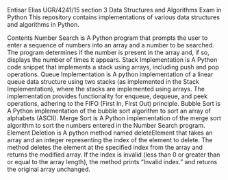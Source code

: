 Entisar Elias 
UGR/4241/15 
section 3
Data Structures and Algorithms Exam in Python
This repository contains implementations of various data structures and algorithms in Python.

Contents
Number Search is A Python program that prompts the user to enter a sequence of numbers into an array and a number to be searched. The program determines if the number is present in the array and, if so, displays the number of times it appears.
Stack Implementation is A Python code snippet that implements a stack using arrays, including push and pop operations.
Queue Implementation is A python implementation of a linear queue data structure using two stacks (as implemented in the Stack Implementation), where the stacks are implemented using arrays. The implementation provides functionality for enqueue, dequeue, and peek operations, adhering to the FIFO (First In, First Out) principle.
Bubble Sort is A Python implementation of the bubble sort algorithm to sort an array of alphabets (ASCII).
Merge Sort is A Python implementation of the merge sort algorithm to sort the numbers entered in the Number Search program.
Element Deletion is A python method named deleteElement that takes an array and an integer representing the index of the element to delete. The method deletes the element at the specified index from the array and returns the modified array. If the index is invalid (less than 0 or greater than or equal to the array length), the method prints “Invalid index.” and returns the original array unchanged.
